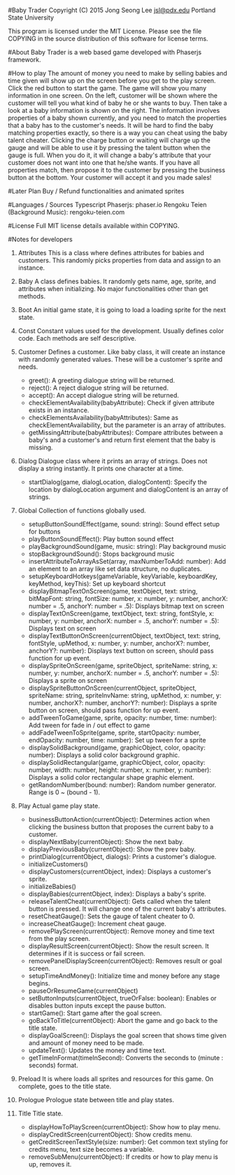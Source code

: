 #Baby Trader
Copyright (C) 2015 Jong Seong Lee
jsl@pdx.edu
Portland State University

This program is licensed under the MIT License. Please see the file COPYING in the source distribution of this software for license terms.

#About
Baby Trader is a web based game developed with Phaserjs framework.

#How to play
The amount of money you need to make by selling babies and time given will show up on the screen before you get to the play screen. Click the red button to start the game. The game will show you many information in one screen. On the left, customer will be shown where the customer will tell you what kind of baby he or she wants to buy. Then take a look at a baby information is shown on the right. The information involves properties of a baby shown currently, and you need to match the properties that a baby has to the customer's needs. It will be hard to find the baby matching properties exactly, so there is a way you can cheat using the baby talent cheater. Clicking the charge button or waiting will charge up the gauge and will be able to use it by pressing the talent button when the gauge is full. When you do it, it will change a baby's attribute that your customer does not want into one that he/she wants. If you have all properties match, then propose it to the customer by pressing the business button at the bottom. Your customer will accept it and you made sales!

#Later Plan
Buy / Refund functionalities and animated sprites

#Languages / Sources
Typescript
Phaserjs: phaser.io
Rengoku Teien (Background Music): rengoku-teien.com

#License
Full MIT license details available within COPYING.

#Notes for developers
1) Attributes
This is a class where defines attributes for babies and customers. This randomly picks properties from data and assign to an instance.

2) Baby
A class defines babies. It randomly gets name, age, sprite, and attributes when initializing. No major functionalities other than get methods.

3) Boot
An initial game state, it is going to load a loading sprite for the next state.

4) Const
Constant values used for the development. Usually defines color code. Each methods are self descriptive.

5) Customer
Defines a customer. Like baby class, it will create an instance with randomly generated values. These will be a customer's sprite and needs.
	- greet(): A greeting dialogue string will be returned.  
	- reject(): A reject dialogue string will be returned.
	- accept(): An accept dialogue string will be returned.
	- checkElementAvailability(babyAttribute): Check if given attribute exists in an instance.
	- checkElementsAvailability(babyAttributes): Same as checkElementAvailability, but the parameter is an array of attributes.
	- getMissingAttribute(babyAttributes): Compare attributes between a baby's and a customer's and return first element that the baby is missing.
	
6) Dialog
Dialogue class where it prints an array of strings. Does not display a string instantly. It prints one character at a time.
	- startDialog(game, dialogLocation, dialogContent): Specify the location by dialogLocation argument and dialogContent is an array of strings.
	
7) Global
Collection of functions globally used.
	- setupButtonSoundEffect(game, sound: string): Sound effect setup for buttons
	- playButtonSoundEffect(): Play button sound effect
	- playBackgroundSound(game, music: string): Play background music
	- stopBackgroundSound(): Stops background music
	- insertAttributeToArrayAsSet(array, maxNumberToAdd: number): Add an element to an array like set data structure, no duplicates.
	- setupKeyboardHotkeys(gameVariable, keyVariable, keyboardKey, keyMethod, keyThis): Set up keyboard shortcut
	- displayBitmapTextOnScreen(game, textObject, text: string, bitMapFont: string, fontSize: number, x: number, y: number, anchorX: number = .5, anchorY: number = .5): Displays bitmap text on screen
	- displayTextOnScreen(game, textObject, text: string, fontStyle, x: number, y: number, anchorX: number = .5, anchorY: number = .5): Displays text on screen
	- displayTextButtonOnScreen(currentObject, textObject, text: string, fontStyle, upMethod, x: number, y: number, anchorX?: number, anchorY?: number): Displays text button on screen, should pass function for up event.
	- displaySpriteOnScreen(game, spriteObject, spriteName: string, x: number, y: number, anchorX: number = .5, anchorY: number = .5): Displays a sprite on screen
	- displaySpriteButtonOnScreen(currentObject, spriteObject, spriteName: string, spriteInvName: string, upMethod, x: number, y: number, anchorX?: number, anchorY?: number): Displays a sprite button on screen, should pass function for up event.
	- addTweenToGame(game, sprite, opacity: number, time: number): Add tween for fade in / out effect to game
	- addFadeTweenToSprite(game, sprite, startOpacity: number, endOpacity: number, time: number): Set up tween for a sprite
	- displaySolidBackground(game, graphicObject, color, opacity: number): Displays a solid color background graphic.
	- displaySolidRectangular(game, graphicObject, color, opacity: number, width: number, height: number, x: number, y: number): Displays a solid color rectangular shape graphic element.
	- getRandomNumber(bound: number): Random number generator. Range is 0 ~ (bound - 1).
	
8) Play
Actual game play state.
	- businessButtonAction(currentObject): Determines action when clicking the business button that proposes the current baby to a customer.
	- displayNextBaby(currentObject): Show the next baby.
	- displayPreviousBaby(currentObject): Show the prev baby.
	- printDialog(currentObject, dialogs): Prints a customer's dialogue.
	- initializeCustomers()
	- displayCustomers(currentObject, index): Displays a customer's sprite.
	- initializeBabies()
	- displayBabies(currentObject, index): Displays a baby's sprite.
	- releaseTalentCheat(currentObject): Gets called when the talent button is pressed. It will change one of the current baby's attributes.
	- resetCheatGauge(): Sets the gauge of talent cheater to 0.
	- increaseCheatGauge(): Increment cheat gauge. 
	- removePlayScreen(currentObject): Remove money and time text from the play screen.
	- displayResultScreen(currentObject): Show the result screen. It determines if it is success or fail screen.
	- removePanelDisplayScreen(currentObject): Removes result or goal screen.
	- setupTimeAndMoney(): Initialize time and money before any stage begins.
	- pauseOrResumeGame(currentObject)
	- setButtonInputs(currentObject, trueOrFalse: boolean): Enables or disables button inputs except the pause button.
	- startGame(): Start game after the goal screen.
	- goBackToTitle(currentObject): Abort the game and go back to the title state.
	- displayGoalScreen(): Displays the goal screen that shows time given and amount of money need to be made.
	- updateText(): Updates the money and time text.
	- getTimeInFormat(timeInSecond): Converts the seconds to (minute : seconds) format.

9) Preload
It is where loads all sprites and resources for this game. On complete, goes to the title state.

10) Prologue
Prologue state between title and play states.

11) Title
Title state.
	- displayHowToPlayScreen(currentObject): Show how to play menu.
	- displayCreditScreen(currentObject): Show credits menu.
	- getCreditScreenTextStyle(size: number): Get common text styling for credits menu, text size becomes a variable.
	- removeSubMenu(currentObject): If credits or how to play menu is up, removes it.
